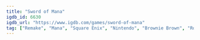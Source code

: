 ```yaml
---
title: "Sword of Mana"
igdb_id: 6630
igdb_url: "https://www.igdb.com/games/sword-of-mana"
tag: ["Remake", "Mana", "Square Enix", "Nintendo", "Brownie Brown", "Role-playing (RPG)", "Single player", "Action"]
---
```

